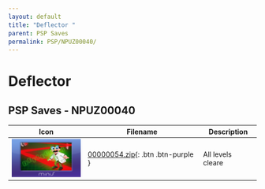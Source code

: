 ```yaml
---
layout: default
title: "Deflector "
parent: PSP Saves
permalink: PSP/NPUZ00040/
---
```

# Deflector 

## PSP Saves - NPUZ00040

| Icon | Filename | Description |
|------|----------|-------------|
| ![Deflector ](ICON0.PNG) | [00000054.zip](00000054.zip){: .btn .btn-purple } | All levels cleare |
